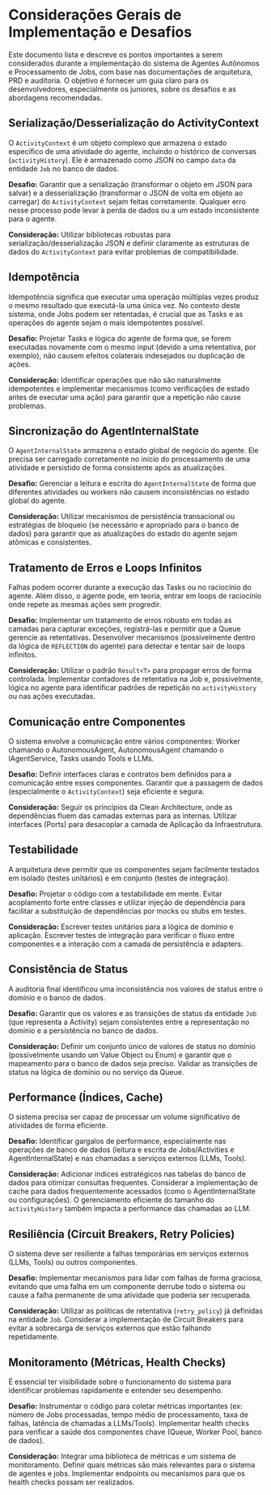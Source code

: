 # Considerações Gerais de Implementação e Desafios

Este documento lista e descreve os pontos importantes a serem considerados durante a implementação do sistema de Agentes Autônomos e Processamento de Jobs, com base nas documentações de arquitetura, PRD e auditoria. O objetivo é fornecer um guia claro para os desenvolvedores, especialmente os juniores, sobre os desafios e as abordagens recomendadas.

## Serialização/Desserialização do ActivityContext

O `ActivityContext` é um objeto complexo que armazena o estado específico de uma atividade do agente, incluindo o histórico de conversas (`activityHistory`). Ele é armazenado como JSON no campo `data` da entidade `Job` no banco de dados.

**Desafio:** Garantir que a serialização (transformar o objeto em JSON para salvar) e a desserialização (transformar o JSON de volta em objeto ao carregar) do `ActivityContext` sejam feitas corretamente. Qualquer erro nesse processo pode levar à perda de dados ou a um estado inconsistente para o agente.

**Consideração:** Utilizar bibliotecas robustas para serialização/desserialização JSON e definir claramente as estruturas de dados do `ActivityContext` para evitar problemas de compatibilidade.

## Idempotência

Idempotência significa que executar uma operação múltiplas vezes produz o mesmo resultado que executá-la uma única vez. No contexto deste sistema, onde Jobs podem ser retentadas, é crucial que as Tasks e as operações do agente sejam o mais idempotentes possível.

**Desafio:** Projetar Tasks e lógica do agente de forma que, se forem executadas novamente com o mesmo input (devido a uma retentativa, por exemplo), não causem efeitos colaterais indesejados ou duplicação de ações.

**Consideração:** Identificar operações que não são naturalmente idempotentes e implementar mecanismos (como verificações de estado antes de executar uma ação) para garantir que a repetição não cause problemas.

## Sincronização do AgentInternalState

O `AgentInternalState` armazena o estado global de negócio do agente. Ele precisa ser carregado corretamente no início do processamento de uma atividade e persistido de forma consistente após as atualizações.

**Desafio:** Gerenciar a leitura e escrita do `AgentInternalState` de forma que diferentes atividades ou workers não causem inconsistências no estado global do agente.

**Consideração:** Utilizar mecanismos de persistência transacional ou estratégias de bloqueio (se necessário e apropriado para o banco de dados) para garantir que as atualizações do estado do agente sejam atômicas e consistentes.

## Tratamento de Erros e Loops Infinitos

Falhas podem ocorrer durante a execução das Tasks ou no raciocínio do agente. Além disso, o agente pode, em teoria, entrar em loops de raciocínio onde repete as mesmas ações sem progredir.

**Desafio:** Implementar um tratamento de erros robusto em todas as camadas para capturar exceções, registrá-las e permitir que a Queue gerencie as retentativas. Desenvolver mecanismos (possivelmente dentro da lógica de `REFLECTION` do agente) para detectar e tentar sair de loops infinitos.

**Consideração:** Utilizar o padrão `Result<T>` para propagar erros de forma controlada. Implementar contadores de retentativa na Job e, possivelmente, lógica no agente para identificar padrões de repetição no `activityHistory` ou nas ações executadas.

## Comunicação entre Componentes

O sistema envolve a comunicação entre vários componentes: Worker chamando o AutonomousAgent, AutonomousAgent chamando o IAgentService, Tasks usando Tools e LLMs.

**Desafio:** Definir interfaces claras e contratos bem definidos para a comunicação entre esses componentes. Garantir que a passagem de dados (especialmente o `ActivityContext`) seja eficiente e segura.

**Consideração:** Seguir os princípios da Clean Architecture, onde as dependências fluem das camadas externas para as internas. Utilizar interfaces (Ports) para desacoplar a camada de Aplicação da Infraestrutura.

## Testabilidade

A arquitetura deve permitir que os componentes sejam facilmente testados em isolado (testes unitários) e em conjunto (testes de integração).

**Desafio:** Projetar o código com a testabilidade em mente. Evitar acoplamento forte entre classes e utilizar injeção de dependência para facilitar a substituição de dependências por mocks ou stubs em testes.

**Consideração:** Escrever testes unitários para a lógica de domínio e aplicação. Escrever testes de integração para verificar o fluxo entre componentes e a interação com a camada de persistência e adapters.

## Consistência de Status

A auditoria final identificou uma inconsistência nos valores de status entre o domínio e o banco de dados.

**Desafio:** Garantir que os valores e as transições de status da entidade `Job` (que representa a Activity) sejam consistentes entre a representação no domínio e a persistência no banco de dados.

**Consideração:** Definir um conjunto único de valores de status no domínio (possivelmente usando um Value Object ou Enum) e garantir que o mapeamento para o banco de dados seja preciso. Validar as transições de status na lógica de domínio ou no serviço da Queue.

## Performance (Índices, Cache)

O sistema precisa ser capaz de processar um volume significativo de atividades de forma eficiente.

**Desafio:** Identificar gargalos de performance, especialmente nas operações de banco de dados (leitura e escrita de Jobs/Activities e AgentInternalState) e nas chamadas a serviços externos (LLMs, Tools).

**Consideração:** Adicionar índices estratégicos nas tabelas do banco de dados para otimizar consultas frequentes. Considerar a implementação de cache para dados frequentemente acessados (como o AgentInternalState ou configurações). O gerenciamento eficiente do tamanho do `activityHistory` também impacta a performance das chamadas ao LLM.

## Resiliência (Circuit Breakers, Retry Policies)

O sistema deve ser resiliente a falhas temporárias em serviços externos (LLMs, Tools) ou outros componentes.

**Desafio:** Implementar mecanismos para lidar com falhas de forma graciosa, evitando que uma falha em um componente derrube todo o sistema ou cause a falha permanente de uma atividade que poderia ser recuperada.

**Consideração:** Utilizar as políticas de retentativa (`retry_policy`) já definidas na entidade `Job`. Considerar a implementação de Circuit Breakers para evitar a sobrecarga de serviços externos que estão falhando repetidamente.

## Monitoramento (Métricas, Health Checks)

É essencial ter visibilidade sobre o funcionamento do sistema para identificar problemas rapidamente e entender seu desempenho.

**Desafio:** Instrumentar o código para coletar métricas importantes (ex: número de Jobs processadas, tempo médio de processamento, taxa de falhas, latência de chamadas a LLMs/Tools). Implementar health checks para verificar a saúde dos componentes chave (Queue, Worker Pool, banco de dados).

**Consideração:** Integrar uma biblioteca de métricas e um sistema de monitoramento. Definir quais métricas são mais relevantes para o sistema de agentes e jobs. Implementar endpoints ou mecanismos para que os health checks possam ser realizados.
